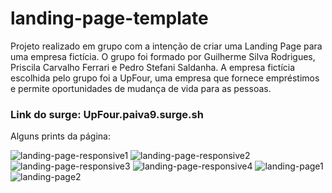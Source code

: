 # landing-page-template
Projeto realizado em grupo com a intenção de criar uma Landing Page para uma empresa fictícia. O grupo foi formado por Guilherme Silva Rodrigues, Priscila Carvalho Ferrari e Pedro Stefani Saldanha.
A empresa fictícia escolhida pelo grupo foi a UpFour, uma empresa que fornece empréstimos e permite oportunidades de mudança de vida para as pessoas.
### Link do surge: UpFour.paiva9.surge.sh


Alguns prints da página:


![landing-page-responsive1](https://user-images.githubusercontent.com/20777850/115064296-261a4800-9ec3-11eb-8280-1af98fc609c1.jpg)
![landing-page-responsive2](https://user-images.githubusercontent.com/20777850/115064302-26b2de80-9ec3-11eb-83ac-207a117fb0d4.jpg)
![landing-page-responsive3](https://user-images.githubusercontent.com/20777850/115064303-274b7500-9ec3-11eb-8a4d-771ae641a4be.jpg)
![landing-page-responsive4](https://user-images.githubusercontent.com/20777850/115064304-274b7500-9ec3-11eb-871e-68f55530fe3f.jpg)
![landing-page1](https://user-images.githubusercontent.com/20777850/115069945-b0b27580-9eca-11eb-8223-62fd5776d775.jpg)
![landing-page2](https://user-images.githubusercontent.com/20777850/115069948-b1e3a280-9eca-11eb-93f4-a4d7641cb8d8.jpg)


